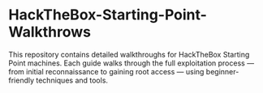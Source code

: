 # HackTheBox-Starting-Point-Walkthrows
This repository contains detailed walkthroughs for HackTheBox Starting Point machines. Each guide walks through the full exploitation process — from initial reconnaissance to gaining root access — using beginner-friendly techniques and tools.
